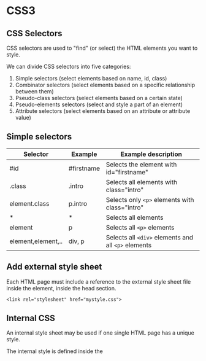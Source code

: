 # CSS3
## CSS Selectors
CSS selectors are used to "find" (or select) the HTML elements you want to style.

We can divide CSS selectors into five categories:
1. Simple selectors (select elements based on name, id, class)
1. Combinator selectors (select elements based on a specific relationship between them)
1. Pseudo-class selectors (select elements based on a certain state)
1. Pseudo-elements selectors (select and style a part of an element)
1. Attribute selectors (select elements based on an attribute or attribute value)

## Simple selectors
| Selector | Example | Example description |
| --- | --- | --- |
| #id | #firstname | Selects the element with id="firstname" |
| .class | .intro | Selects all elements with class="intro" |
| element.class | p.intro| Selects only `<p>` elements with class="intro" |
| * | * | Selects all elements |
| element | p | Selects all `<p>` elements |
| element,element,.. | div, p | Selects all `<div>` elements and all `<p>` elements |

## Add external style sheet
Each HTML page must include a reference to the external style sheet file inside the <link> element, inside the head section.
```
<link rel="stylesheet" href="mystyle.css">
```

## Internal CSS
An internal style sheet may be used if one single HTML page has a unique style.

The internal style is defined inside the <style> element, inside the head section.

## CSS background - Shorthand property
To shorten the code, it is also possible to specify all the background properties in one single property. This is called a shorthand property.

**Example**
  
Use the shorthand property to set the background properties in one declaration:
  
```
body {
  background: #ffffff url("img_tree.png") no-repeat right top;
}
```
  
When using the shorthand property the order of the property values is:

1. background-color
1. background-image
1. background-position
1. background-size
1. background-repeat
1. background-origin
1. background-clip
1. background-attachment
  
It does not matter if one of the property values is missing, as long as the other ones are in this order.

## CSS Box Model
All HTML elements can be considered as boxes.

In CSS, the term "box model" is used when talking about design and layout.

The CSS box model is essentially a box that wraps around every HTML element. It consists of: margins, borders, padding, and the actual content. The image below illustrates the box model:
  
![image](https://user-images.githubusercontent.com/13497579/132917111-4da1e693-b0da-41fd-8941-c8afb0580d8a.png)

Explanation of the different parts:

- **Content** - The content of the box, where text and images appear
- **Padding** - Clears an area around the content. The padding is transparent
- **Border** - A border that goes around the padding and content
- **Margin** - Clears an area outside the border. The margin is transparent
  
The box model allows us to add a border around elements, and to define space between elements.

## CSS Links
Links can be styled with any CSS property. In addition, links can be styled differently depending on what state they are in.

The four links states are:

- `a:link` - a normal, unvisited link
- `a:visited` - a link the user has visited
- `a:hover` - a link when the user mouses over it
- `a:active` - a link the moment it is clicked
  
MUST be defined in that order.

## CSS Layout - The display property
The display property specifies if/how an element is displayed.

Every HTML element has a default display value depending on what type of element it is. The default display value for most elements is `block` or `inline`.

### Block-level Elements
A block-level element always starts on a new line and takes up the full width available (stretches out to the left and right as far as it can).

The `<div>` element is a block-level element.

### Inline Elements
An inline element does not start on a new line and only takes up as much width as necessary.

This is an inline `<span>` element inside a paragraph.

### Hide an Element - display:none or visibility:hidden?
Hiding an element can be done by setting the `display` property to `none`. The element will be hidden, and the page will be displayed as if the element is not there. Example:
```
h1.hidden {
  display: none;
}
```
  
`visibility:hidden;` also hides an element. However, the element will still take up the same space as before. The element will be hidden, but still affect the layout. Example:

```
h1.hidden {
  visibility: hidden;
}
```

## CSS Combinators
A combinator is something that explains the relationship between the selectors. A CSS selector can contain more than one simple selector. Between the simple selectors, we can include a combinator. There are four different combinators in CSS:

- descendant selector (space)
- child selector (>)
- adjacent sibling selector (+)
- general sibling selector (~)

## CSS Pseudo-classes
A pseudo-class is used to define a special state of an element. For example, it can be used to:
- Style an element when a user mouses over it
- Style visited and unvisited links differently
- Style an element when it gets focus

### Syntax
The syntax of pseudo-classes:

```
selector:pseudo-class {
  property: value;
}
```

## CSS Pseudo-Elements
A CSS pseudo-element is used to style specified parts of an element. For example, it can be used to:
- Style the first letter, or line, of an element
- Insert content before, or after, the content of an element

### Syntax
The syntax of pseudo-elements:

```
selector::pseudo-element {
  property: value;
}
```
  
## CSS Attribute Selectors
- The `[attribute]` selector is used to select elements with a specified attribute. 
- The `[attribute="value"]` selector is used to select elements with a specified attribute and value.
- The `[attribute~="value"]` selector is used to select elements with an attribute value containing a specified word.
- The `[attribute|="value"]` selector is used to select elements with the specified attribute, whose value can be exactly the specified value, or the specified value followed by a hyphen (-).
- The `[attribute^="value"]` selector is used to select elements with the specified attribute, whose value starts with the specified value.
- The `[attribute$="value"]` selector is used to select elements whose attribute value ends with a specified value.
- The `[attribute*="value"]` selector is used to select elements whose attribute value contains a specified value.

## CSS Counters
CSS counters are "variables" maintained by CSS whose values can be incremented by CSS rules (to track how many times they are used). Counters let you adjust the appearance of content based on its placement in the document.
  
To work with CSS counters we will use the following properties:

- `counter-reset` - Creates or resets a counter
- `counter-increment` - Increments a counter value
- `content` - Inserts generated content
- `counter()` or `counters()` function - Adds the value of a counter to an element
  
To use a CSS counter, it must first be created with counter-reset.

## CSS Specificity Hierarchy
Every CSS selector has its place in the specificity hierarchy. There are four categories which define the specificity level of a selector:

- Inline styles - Example: `<h1 style="color: pink;">`
- IDs - Example: `#navbar`
- Classes, pseudo-classes, attribute selectors - Example: `.test, :hover, [href]`
- Elements and pseudo-elements - Example: `h1, :before`
  
The `!important` rule in CSS is used to add more importance to a property/value than normal. In fact, if you use the `!important` rule, it will override ALL previous styling rules for that specific property on that element!

## CSS Math Functions
### The `calc()` Function
The `calc()` function performs a calculation to be used as the property value.

### CSS Syntax
```
calc(expression)
```
  
### The `max()` Function
The `max()` function uses the largest value, from a comma-separated list of values, as the property value.

### CSS Syntax
```
max(value1, value2, ...)
```
  
### The `min()` Function
The `min()` function uses the smallest value, from a comma-separated list of values, as the property value.

### CSS Syntax
```
min(value1, value2, ...)
```
  
## Quick tips
### Center element within its container
You can set the `margin` property to `auto` to horizontally center the element within its container. The element will then take up the specified width, and the remaining space will be split equally between the left and right margins. **Example:**
  
```
div {
  width: 300px;
  margin: auto;
  border: 1px solid red;
}
``` 
  
### \<a> links  
You can set the `text-decoration` property to `none` to remove the underline of the `a` links. **Example:**
  
```
a {
  text-decoration: none;
}
```
  
### Fonts  
If you do not want to use any of the standard fonts in HTML, you can use **Google Fonts**.
  
```
<head>
<link rel="stylesheet" href="https://fonts.googleapis.com/css?family=Sofia">
<style>
body {
  font-family: "Sofia", sans-serif;
}
</style>
</head>
```
  
### Icons
- **Font Awesome**

The simplest way to add an icon to your HTML page, is with an icon library, such as Font Awesome. To use the Font Awesome icons, go to [fontawesome.com](http://www.fontawesome.com), sign in, and get a code to add in the `<head>` section of your HTML page:
```
<script src="https://kit.fontawesome.com/yourcode.js" crossorigin="anonymous"></script>
```

- **Bootstrap glyphicons**
  
To use the Bootstrap glyphicons, add the following line inside the `<head>` section of your HTML page:
```
<link rel="stylesheet" href="https://maxcdn.bootstrapcdn.com/bootstrap/3.3.7/css/bootstrap.min.css">
```
  
- **Google Icons**
  
To use the Google icons, add the following line inside the `<head>` section of your HTML page:
```
<link rel="stylesheet" href="https://fonts.googleapis.com/icon?family=Material+Icons">
```

### Striped Tables
  
For zebra-striped tables, use the `nth-child()` selector and add a background-color to all even (or odd) table rows. Example:
```
tr:nth-child(even) {background-color: #f2f2f2;}
```
